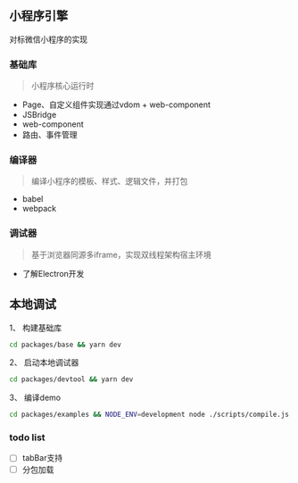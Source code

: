 ## 小程序引擎

对标微信小程序的实现

### 基础库
> 小程序核心运行时

- Page、自定义组件实现通过vdom + web-component
- JSBridge
- web-component
- 路由、事件管理

### 编译器
> 编译小程序的模板、样式、逻辑文件，并打包

- babel
- webpack

### 调试器
> 基于浏览器同源多iframe，实现双线程架构宿主环境

- 了解Electron开发



## 本地调试

1、 构建基础库

```sh
cd packages/base && yarn dev
```

2、 启动本地调试器
```sh
cd packages/devtool && yarn dev
```

3、 编译demo
```sh
cd packages/examples && NODE_ENV=development node ./scripts/compile.js --root ./mini
```


### todo list

- [ ] tabBar支持
- [ ] 分包加载
